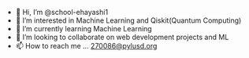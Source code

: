 - 👋 Hi, I’m @school-ehayashi1
- 👀 I’m interested in Machine Learning and Qiskit(Quantum Computing)
- 🌱 I’m currently learning Machine Learning
- 💞️ I’m looking to collaborate on web development projects and ML
- 📫 How to reach me ... 270086@pylusd.org

<!---
school-ehayashi1/school-ehayashi1 is a ✨ special ✨ repository because its `README.md` (this file) appears on your GitHub profile.
You can click the Preview link to take a look at your changes.
--->

